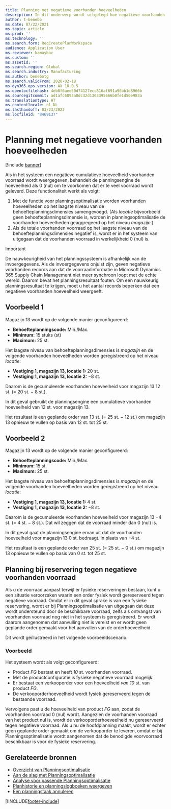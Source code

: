 ```yaml
---
title: Planning met negatieve voorhanden hoeveelheden
description: In dit onderwerp wordt uitgelegd hoe negatieve voorhanden voorraad wordt verwerkt wanneer u planningsoptimalisatie gebruikt.
author: t-benebo
ms.date: 07/22/2021
ms.topic: article
ms.prod: ''
ms.technology: ''
ms.search.form: ReqCreatePlanWorkspace
audience: Application User
ms.reviewer: kamaybac
ms.custom: ''
ms.assetid: ''
ms.search.region: Global
ms.search.industry: Manufacturing
ms.author: benebotg
ms.search.validFrom: 2020-02-18
ms.dyn365.ops.version: AX 10.0.5
ms.openlocfilehash: 4eb8f6aee50d74127ecc816af691a96bb1d8966b
ms.sourcegitcommit: ad1afc6893a8dc32d1363395666b0fe1d50e983a
ms.translationtype: HT
ms.contentlocale: nl-NL
ms.lasthandoff: 03/23/2022
ms.locfileid: "8469137"
---
```

# <a name="planning-with-negative-on-hand-quantities"></a>Planning met negatieve voorhanden hoeveelheden

[!include [banner](../../includes/banner.md)]

Als in het systeem een negatieve cumulatieve hoeveelheid voorhanden voorraad wordt weergegeven, behandelt de planningsengine de hoeveelheid als 0 (nul) om te voorkomen dat er te veel voorraad wordt geleverd. Deze functionaliteit werkt als volgt:

1. Met de functie voor planningsoptimalisatie worden voorhanden hoeveelheden op het laagste niveau van de behoefteplanningsdimensies samengevoegd. (Als *locatie* bijvoorbeeld geen behoefteplanningsdimensie is, worden in planningsoptimalisatie de voorhanden hoeveelheden geaggregeerd op het niveau *magazijn*.)
1. Als de totale voorhanden voorraad op het laagste niveau van de behoefteplanningsdimensies negatief is, wordt er in het systeem van uitgegaan dat de voorhanden voorraad in werkelijkheid 0 (nul) is.

> [!IMPORTANT]
> De nauwkeurigheid van het planningssysteem is afhankelijk van de invoergegevens. Als de invoergegevens onjuist zijn, geven negatieve voorhanden records aan dat de voorraadinformatie in Microsoft Dynamics 365 Supply Chain Management niet meer synchroon loopt met de echte wereld. Daarom bevat het planningsresultaat fouten. Om een nauwkeurig planningsresultaat te krijgen, moet u het aantal records beperken dat een negatieve voorhanden hoeveelheid weergeeft.

## <a name="example-1"></a>Voorbeeld 1

Magazijn 13 wordt op de volgende manier geconfigureerd:

- **Behoefteplanningscode:** Min./Max.
- **Minimum:** 15 stuks (st)
- **Maximum:** 25 st.

Het laagste niveau van behoefteplanningsdimensies is *magazijn* en de volgende voorhanden hoeveelheden worden geregistreerd op het niveau *locatie*:

- **Vestiging 1, magazijn 13, locatie 1:** 20 st.
- **Vestiging 1, magazijn 13, locatie 2:** &minus;8 st.

Daarom is de gecumuleerde voorhanden hoeveelheid voor magazijn 13 12 st. (= 20 st. &minus; 8 st.).

In dit geval gebruikt de planningsengine een cumulatieve voorhanden hoeveelheid van 12 st. voor magazijn 13.

Het resultaat is een geplande order van 13 st. (= 25 st. &minus; 12 st.) om magazijn 13 opnieuw te vullen op basis van 12 st. tot 25 st.

## <a name="example-2"></a>Voorbeeld 2

Magazijn 13 wordt op de volgende manier geconfigureerd:

- **Behoefteplanningscode:** Min./Max.
- **Minimum:** 15 st.
- **Maximum:** 25 st.

Het laagste niveau van behoefteplanningsdimensies is *magazijn* en de volgende voorhanden hoeveelheden worden geregistreerd op het niveau *locatie*:

- **Vestiging 1, magazijn 13, locatie 1:** 4 st.
- **Vestiging 1, magazijn 13, locatie 2:** &minus;8 st.

Daarom is de gecumuleerde voorhanden hoeveelheid voor magazijn 13 &minus;4 st. (= 4 st. &minus; 8 st.). Dat wil zeggen dat de voorraad minder dan 0 (nul) is.

In dit geval gaat de planningsengine ervan uit dat de voorhanden hoeveelheid voor magazijn 13 0 st. bedraagt. in plaats van &minus;4 st.

Het resultaat is een geplande order van 25 st. (= 25 st. &minus; 0 st.) om magazijn 13 opnieuw te vullen op basis van 0 st. tot 25 st.

## <a name="planning-when-there-is-a-reservation-against-negative-on-hand-inventory"></a>Planning bij reservering tegen negatieve voorhanden voorraad

Als u de voorraad aanpast terwijl er fysieke reserveringen bestaan, kunt u een situatie veroorzaken waarin een order fysiek wordt gereserveerd tegen negatieve voorraad. Omdat er in dit geval sprake is van een fysieke reservering, wordt er bij Planningsoptimalisatie van uitgegaan dat deze wordt ondersteund door de beschikbare voorraad, zelfs als ontvangst van voorhanden voorraad nog niet in het systeem is geregistreerd. Er wordt daarom aangenomen dat aanvulling niet is vereist en er wordt geen geplande order gemaakt voor het aanvullen van de orderhoeveelheid.

Dit wordt geïllustreerd in het volgende voorbeeldscenario.

### <a name="example"></a>Voorbeeld

Het systeem wordt als volgt geconfigureerd:

- Product *FG* bestaat en heeft *10* st. voorhanden voorraad.
- Met de productconfiguratie is fysieke negatieve voorraad mogelijk.
- Er bestaat een verkooporder voor een hoeveelheid *van 10* st. van product *FG*.
- De verkooporderhoeveelheid wordt fysiek gereserveerd tegen de bestaande voorraad.

Vervolgens past u de hoeveelheid van product *FG* aan, zodat de voorhanden voorraad 0 (nul) wordt. Aangezien de voorhanden voorraad van het product nul is, wordt de verkooporderhoeveelheid nu gereserveerd tegen negatieve voorraad. Als u nu de hoofdplanning maakt, wordt er echter geen geplande order gemaakt om de verkooporder te leveren, omdat er bij Planningsoptimalisatie wordt aangenomen dat de benodigde voorvoorraad beschikbaar is voor de fysieke reservering.

## <a name="related-resources"></a>Gerelateerde bronnen

- [Overzicht van Planningsoptimalisatie](planning-optimization-overview.md)
- [Aan de slag met Planningsoptimalisatie](get-started.md)
- [Analyse voor passende Planningsoptimalisatie](planning-optimization-fit-analysis.md)
- [Planhistorie en planningslogboeken weergeven](plan-history-logs.md)
- [Een planningstaak annuleren](cancel-planning-job.md)

[!INCLUDE[footer-include](../../../includes/footer-banner.md)]
